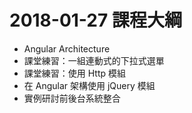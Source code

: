 # 2018-01-27 課程大綱
- Angular Architecture
- 課堂練習：一組連動式的下拉式選單
- 課堂練習：使用 Http 模組
- 在 Angular 架構使用 jQuery 模組
- 實例研討前後台系統整合